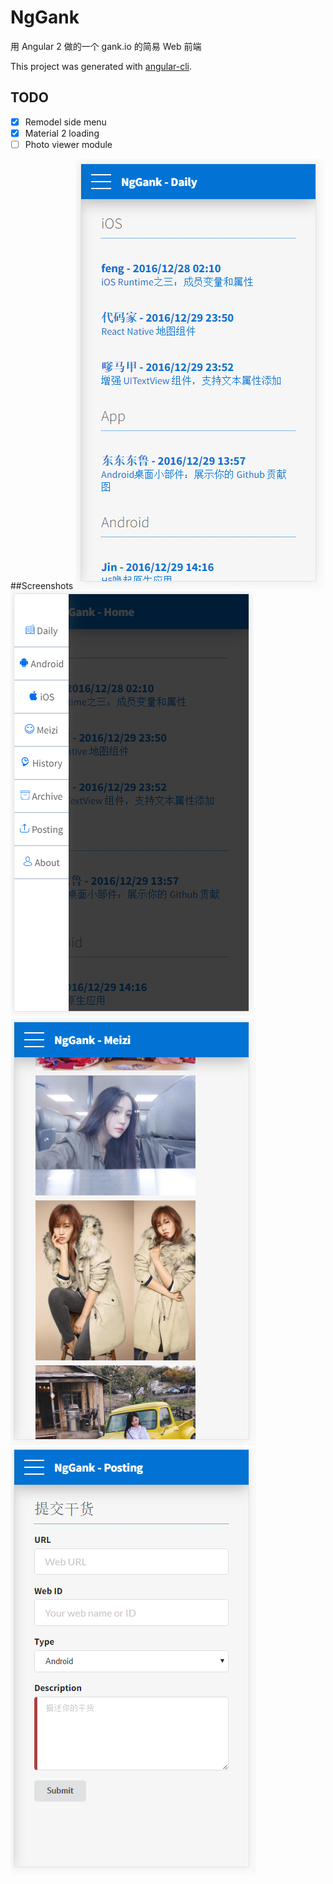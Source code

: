 # NgGank

用 Angular 2 做的一个 gank.io 的简易 Web 前端

This project was generated with [angular-cli](https://github.com/angular/angular-cli).

## TODO
- [X] Remodel side menu
- [X] Material 2 loading
- [ ] Photo viewer module

##Screenshots
![Screenshot 1](/screenshots/sc_1.png)
![Screenshot 2](/screenshots/sc_2.png)
![Screenshot 3](/screenshots/sc_3.png)
![Screenshot 4](/screenshots/sc_4.png)
